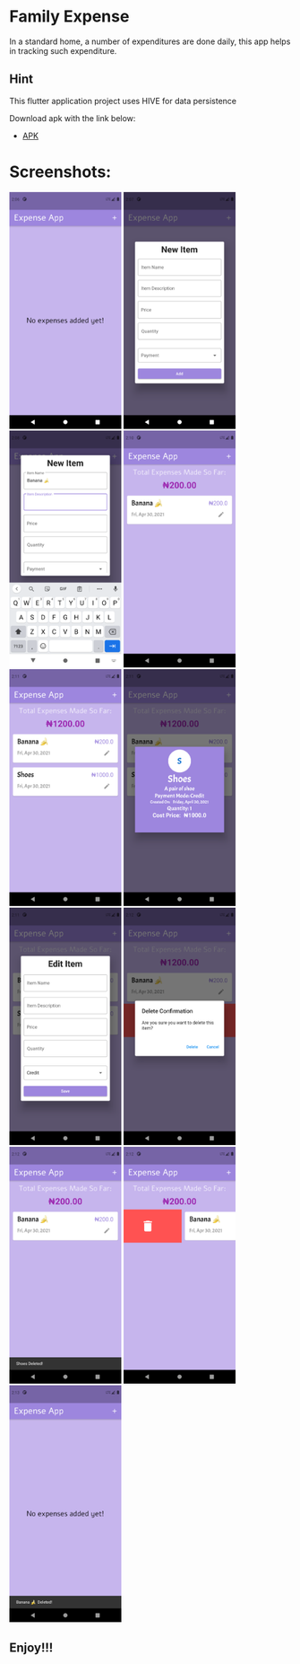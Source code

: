 # Family Expense

In a standard home, a number of expenditures are done daily, this app helps in tracking such expenditure.

## Hint

This flutter application project uses HIVE for data persistence

Download apk with the link below:

- [APK](https://drive.google.com/file/d/1IPeIAlFWPSS9udqBH_iyvelc3MxVp3B5/view?usp=sharing)

# Screenshots:

<!-- This below pattern of adding images is wrong because it cannot be resized -->
<!-- ![Screenshot1](Images/Screenshot1.png)
![Screenshot1](Images/Screenshot2.png) -->
<img src='Images/Screenshot1.png' alt='Screenshot1' width='200' >
<img src='Images/Screenshot2.png' alt='Screenshot3' style='width:200px' >
<img src='Images/Screenshot3.png' alt='Screenshot4' width='200' >
<img src='Images/Screenshot5.png' alt='Screenshot5' width='200' >
<img src='Images/Screenshot6.png' alt='Screenshot6' width='200' >
<img src='Images/Screenshot7.png' alt='Screenshot7' width='200' >
<img src='Images/Screenshot8.png' alt='Screenshot8' width='200' >
<img src='Images/Screenshot9.png' alt='Screenshot9' width='200' >
<img src='Images/Screenshot10.png' alt='Screenshot10' width='200' >
<img src='Images/Screenshot11.png' alt='Screenshot11' width='200' >
<img src='Images/Screenshot12.png' alt='Screenshot12' width='200' >

## Enjoy!!!
